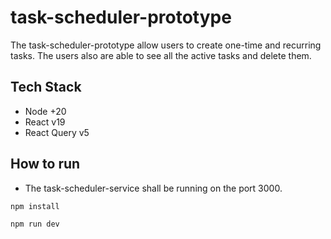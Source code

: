 # task-scheduler-prototype

The task-scheduler-prototype allow users to create one-time and recurring tasks. The users also are able to see all the active tasks and delete them.

## Tech Stack

- Node +20
- React v19
- React Query v5

## How to run

- The task-scheduler-service shall be running on the port 3000.

```bash
npm install
```

```bash
npm run dev
```
